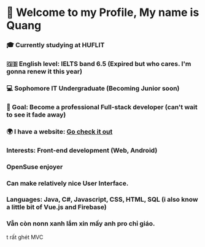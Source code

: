 # 👋 Welcome to my Profile, My name is Quang
### 🎓 Currently studying at HUFLIT
### 🇬🇧 English level: IELTS band 6.5 (Expired but who cares. I'm gonna renew it this year)
### 💻 Sophomore IT Undergraduate (Becoming Junior soon)
### 🏁 Goal: Become a professional Full-stack developer (can't wait to see it fade away)
### 🌍 I have a website: [Go check it out](https://fowardslash.github.io)

### Interests: Front-end development (Web, Android)
### OpenSuse enjoyer

### Can make relatively nice User Interface.
### Languages: Java, C#, Javascript, CSS, HTML, SQL (i also know a little bit of Vue.js and Firebase)

### Vẫn còn nonn xanh lắm xin mấy anh pro chỉ giáo.
t rất ghét MVC
